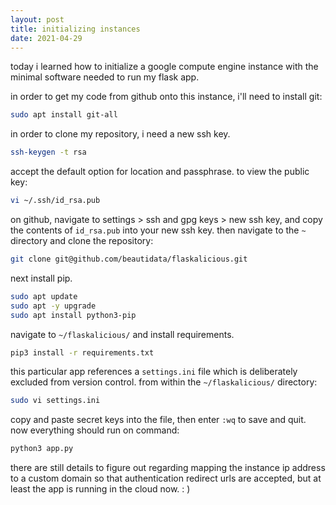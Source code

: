 ```yaml
---
layout: post
title: initializing instances
date: 2021-04-29
---
```


today i learned how to initialize a google compute engine instance with the minimal software needed to run my flask app.

in order to get my code from github onto this instance, i'll need to install git:

```bash
sudo apt install git-all
```

in order to clone my repository, i need a new ssh key.

```bash
ssh-keygen -t rsa
```

accept the default option for location and passphrase. to view the public key:

```bash
vi ~/.ssh/id_rsa.pub
```

on github, navigate to settings > ssh and gpg keys > new ssh key, and copy the contents of `id_rsa.pub` into your new ssh key. then navigate to the `~` directory and clone the repository:

```bash
git clone git@github.com/beautidata/flaskalicious.git
```

next install pip.

```bash
sudo apt update
sudo apt -y upgrade
sudo apt install python3-pip
```

navigate to `~/flaskalicious/` and install requirements.

```bash
pip3 install -r requirements.txt
```

this particular app references a `settings.ini` file which is deliberately excluded from version control. from within the `~/flaskalicious/` directory:

```bash
sudo vi settings.ini
```

copy and paste secret keys into the file, then enter `:wq` to save and quit. now everything should run on command:

```bash
python3 app.py
```

there are still details to figure out regarding mapping the instance ip address to a custom domain so that authentication redirect urls are accepted, but at least the app is running in the cloud now. : )




